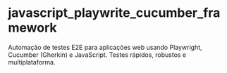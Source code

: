 # javascript_playwrite_cucumber_framework
Automação de testes E2E para aplicações web usando Playwright, Cucumber (Gherkin) e JavaScript. Testes rápidos, robustos e multiplataforma.
